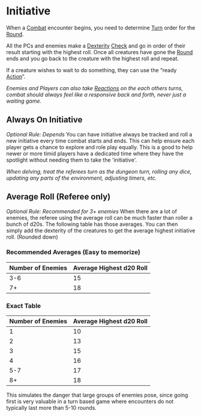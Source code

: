 # Initiative

When a [Combat](Combat.md) encounter begins, you need to determine [Turn](Turn.md) order for the [Round](Round.md).

All the PCs and enemies make a [Dexterity](../Player%20Characters/Chosen%20Statistics/Dexterity.md) [Check](Check.md) and go in order of their result starting with the highest roll. Once all creatures have gone the [Round](Round.md) ends and you go back to the creature with the highest roll and repeat.

If a creature wishes to wait to do something, they can use the “ready [Action](Action.md)”.

*Enemies and Players can also take [Reactions](Reaction.md) on the each others turns, combat should always feel like a responsive back and forth, never just a waiting game.*
## Always On Initiative
*Optional Rule: Depends*
You can have initiative always be tracked and roll a new initiative every time combat starts and ends. This can help ensure each player gets a chance to explore and role play equally. This is a good to help newer or more timid players have a dedicated time where they have the spotlight without needing them to take the 'initiative'.

*When delving, treat the referees turn as the dungeon turn, rolling any dice, updating any parts of the environment, adjusting timers, etc.*
## Average Roll (Referee only)
*Optional Rule: Recommended for 3+ enemies*
When there are a lot of enemies, the referee using the average roll can be much faster than roller a bunch of d20s. The following table has those averages. You can then simply add the dexterity of the creatures to get the average highest initiative roll. (Rounded down)
### Recommended Averages (Easy to memorize)

| Number of Enemies | Average Highest d20 Roll |
| ----------------- | ------------------------ |
| 3-6               | 15                       |
| 7+                | 18                       |
### Exact Table

| Number of Enemies | Average Highest d20 Roll |
| ----------------- | ------------------------ |
| 1                 | 10                       |
| 2                 | 13                       |
| 3                 | 15                       |
| 4                 | 16                       |
| 5-7               | 17                       |
| 8+                | 18                       |
This simulates the danger that large groups of enemies pose, since going first is very valuable in a turn based game where encounters do not typically last more than 5-10 rounds.